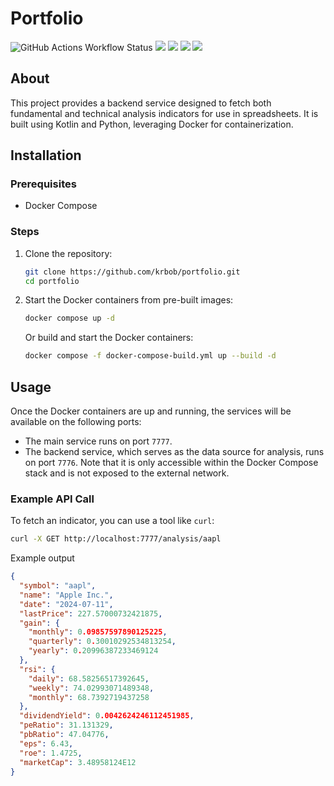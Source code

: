 # Portfolio

![GitHub Actions Workflow Status](https://img.shields.io/github/actions/workflow/status/krbob/portfolio/ci-build.yml)
![](https://img.shields.io/badge/kotlin-2.0.0-orange)
![](https://img.shields.io/badge/ktor-2.3.12-orange)
![](https://img.shields.io/badge/yfinance-0.2.41-orange)
![](https://img.shields.io/badge/ta4j-0.16-orange)

## About

This project provides a backend service designed to fetch both fundamental and technical analysis
indicators for use in spreadsheets. It is built using Kotlin and Python, leveraging Docker for
containerization.

## Installation

### Prerequisites

- Docker Compose

### Steps

1. Clone the repository:
    ```bash
    git clone https://github.com/krbob/portfolio.git
    cd portfolio
    ```
2. Start the Docker containers from pre-built images:
    ```bash
    docker compose up -d
    ```
   Or build and start the Docker containers:
    ```bash
    docker compose -f docker-compose-build.yml up --build -d
    ```

## Usage

Once the Docker containers are up and running, the services will be available on the following
ports:

- The main service runs on port `7777`.
- The backend service, which serves as the data source for analysis, runs on port `7776`. Note that
  it is only accessible within the Docker Compose stack and is not exposed to the external network.

### Example API Call

To fetch an indicator, you can use a tool like `curl`:

```bash
curl -X GET http://localhost:7777/analysis/aapl
```

Example output

```json
{
  "symbol": "aapl",
  "name": "Apple Inc.",
  "date": "2024-07-11",
  "lastPrice": 227.57000732421875,
  "gain": {
    "monthly": 0.09857597890125225,
    "quarterly": 0.30010292534813254,
    "yearly": 0.20996387233469124
  },
  "rsi": {
    "daily": 68.58256517392645,
    "weekly": 74.02993071489348,
    "monthly": 68.7392719437258
  },
  "dividendYield": 0.0042624246112451985,
  "peRatio": 31.131329,
  "pbRatio": 47.04776,
  "eps": 6.43,
  "roe": 1.4725,
  "marketCap": 3.48958124E12
}
```

